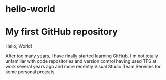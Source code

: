 # hello-world
# My first GitHub repository

Hello, World!

After too many years, I have finally started learning GitHub. I'm not totally unfamiliar with code repositories and version control having used TFS at work several years ago and more recently Visual Studio Team Services for some personal projects.
